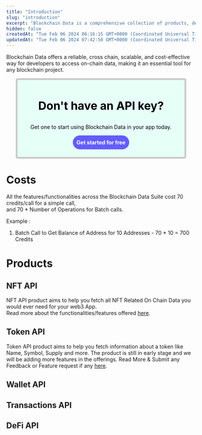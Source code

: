 ```yaml
---
title: "Introduction"
slug: "introduction"
excerpt: "Blockchain Data is a comprehensive collection of products, designed for developers to easily access on-chain data such as token balances, NFT owners, metadata, and more, all through a suite of user-friendly APIs."
hidden: false
createdAt: "Tue Feb 06 2024 06:16:15 GMT+0000 (Coordinated Universal Time)"
updatedAt: "Tue Feb 06 2024 07:42:50 GMT+0000 (Coordinated Universal Time)"
---
```

Blockchain Data offers a reliable, cross chain, scalable, and cost-effective way for developers to access on-chain data, making it an essential tool for any blockchain project.

<div style="border: 5px solid #ccc; padding: 20px; border-radius: 5px; width: 80%; background-color: #e6fff7; margin: 10px auto; text-align: center; ">
  <p style="color: #000; font-size : 30px; font-weight : bold;">Don't have an API key?</>
  <p style="color: #000;">Get one to start using Blockchain Data in your app today.</p>
  <a href="https://dashboard.tatum.io" style="display: inline-block; padding: 10px 10px; background-color: #625DFF; color: #ffffff; border-radius: 20px; text-decoration: none; font-weight: bold;">Get started for free</a>
</div>

# Costs

All the features/functionalities across the Blockchain Data Suite cost 70 credits/call for a simple call,  
and 70 \* Number of Operations for Batch calls.

Example : 

1. Batch Call to Get Balance of Address for 10 Addresses - 70 \* 10 = 700 Credits

# Products

## NFT API

NFT API product aims to help you fetch all NFT Related On Chain Data you would ever need for your web3 App.  
Read more about the functionalities/features offered [here](https://tatumdocs.readme.io/v0/reference/nft-api).

## Token API

Token API product aims to help you fetch information about a token like Name, Symbol, Supply and more. The product is still in early stage and we will be adding more features in the offerings. Read More & Submit any Feedback or Feature request if any [here](https://tatumdocs.readme.io/v0/reference/token-api).

## Wallet API

## Transactions API

## DeFi API
